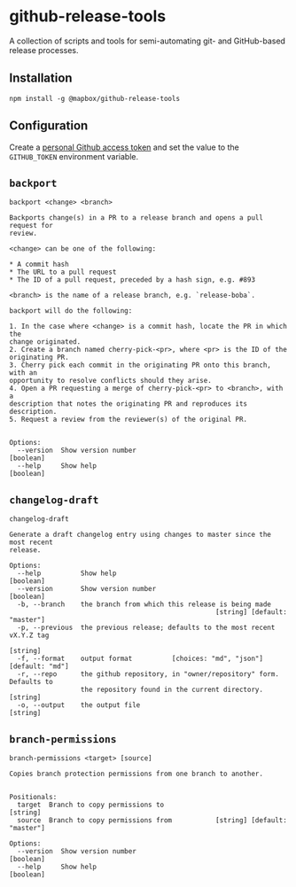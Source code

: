 # github-release-tools

A collection of scripts and tools for semi-automating git- and GitHub-based
release processes.

## Installation

```
npm install -g @mapbox/github-release-tools
```

## Configuration

Create a [personal Github access token](https://help.github.com/articles/creating-a-personal-access-token-for-the-command-line/) and set the value to the `GITHUB_TOKEN` environment variable.

## `backport`

```
backport <change> <branch>

Backports change(s) in a PR to a release branch and opens a pull request for
review.

<change> can be one of the following:

* A commit hash
* The URL to a pull request
* The ID of a pull request, preceded by a hash sign, e.g. #893

<branch> is the name of a release branch, e.g. `release-boba`.

backport will do the following:

1. In the case where <change> is a commit hash, locate the PR in which the
change originated.
2. Create a branch named cherry-pick-<pr>, where <pr> is the ID of the
originating PR.
3. Cherry pick each commit in the originating PR onto this branch, with an
opportunity to resolve conflicts should they arise.
4. Open a PR requesting a merge of cherry-pick-<pr> to <branch>, with a
description that notes the originating PR and reproduces its description.
5. Request a review from the reviewer(s) of the original PR.


Options:
  --version  Show version number                                       [boolean]
  --help     Show help                                                 [boolean]
```

## `changelog-draft`

```
changelog-draft

Generate a draft changelog entry using changes to master since the most recent
release.

Options:
  --help          Show help                                            [boolean]
  --version       Show version number                                  [boolean]
  -b, --branch    the branch from which this release is being made
                                                    [string] [default: "master"]
  -p, --previous  the previous release; defaults to the most recent vX.Y.Z tag
                                                                        [string]
  -f, --format    output format          [choices: "md", "json"] [default: "md"]
  -r, --repo      the github repository, in "owner/repository" form. Defaults to
                  the repository found in the current directory.        [string]
  -o, --output    the output file                                       [string]
```

## `branch-permissions`

```
branch-permissions <target> [source]

Copies branch protection permissions from one branch to another.


Positionals:
  target  Branch to copy permissions to                                 [string]
  source  Branch to copy permissions from           [string] [default: "master"]

Options:
  --version  Show version number                                       [boolean]
  --help     Show help                                                 [boolean]
```
